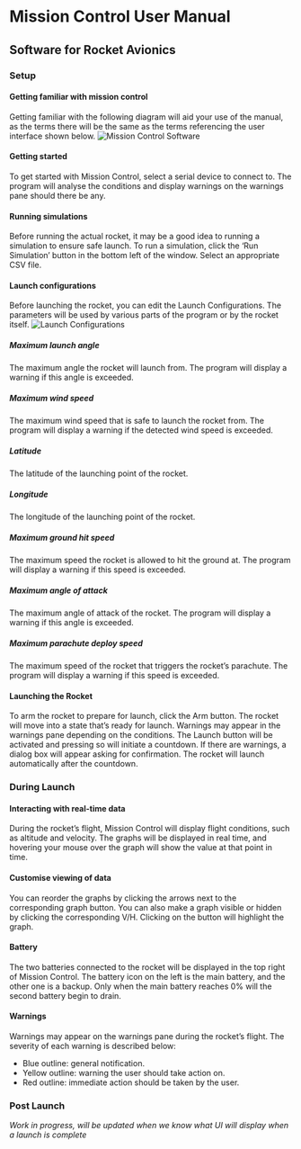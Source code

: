 # Mission Control User Manual
## Software for Rocket Avionics

### Setup
#### Getting familiar with mission control
Getting familiar with the following diagram will aid your use of the manual, as the terms there will be the same as the terms referencing the user interface shown below. 
![Mission Control Software](https://gitlab.ecs.vuw.ac.nz/course-work/engr300/2020/group10/group-10/-/raw/5779eb602f296895f4209bad4dba441e7599cd24/Manuals/assets/user_interface_overview.png)

#### Getting started
To get started with Mission Control, select a serial device to connect to. The program will analyse the conditions and display warnings on the warnings pane should there be any.

#### Running simulations
Before running the actual rocket, it may be a good idea to running a simulation to ensure safe launch. To run a simulation, click the ‘Run Simulation’ button in the bottom left of the window. Select an appropriate CSV file.

#### Launch configurations
Before launching the rocket, you can edit the Launch Configurations. The parameters will be used by various parts of the program or by the rocket itself.
![Launch Configurations](https://gitlab.ecs.vuw.ac.nz/course-work/engr300/2020/group10/group-10/-/raw/5779eb602f296895f4209bad4dba441e7599cd24/Manuals/assets/launch_config.png)

##### Maximum launch angle
The maximum angle the rocket will launch from. The program will display a warning if this angle is exceeded.

##### Maximum wind speed
The maximum wind speed that is safe to launch the rocket from. The program will display a warning if the detected wind speed is exceeded.

##### Latitude
The latitude of the launching point of the rocket.

##### Longitude
The longitude of the launching point of the rocket.

##### Maximum ground hit speed
The maximum speed the rocket is allowed to hit the ground at. The program will display a warning if this speed is exceeded.

##### Maximum angle of attack
The maximum angle of attack of the rocket. The program will display a warning if this angle is exceeded.

##### Maximum parachute deploy speed
The maximum speed of the rocket that triggers the rocket’s parachute. The program will display a warning if this speed is exceeded.

#### Launching the Rocket
To arm the rocket to prepare for launch, click the Arm button. The rocket will move into a state that’s ready for launch. Warnings may appear in the warnings pane depending on the conditions. The Launch button will be activated and pressing so will initiate a countdown. If there are warnings, a dialog box will appear asking for confirmation. The rocket will launch automatically after the countdown.

### During Launch
#### Interacting with real-time data
During the rocket’s flight, Mission Control will display flight conditions, such as altitude and velocity. The graphs will be displayed in real time, and hovering your mouse over the graph will show the value at that point in time. 

#### Customise viewing of data
You can reorder the graphs by clicking the arrows next to the corresponding graph button. You can also make a graph visible or hidden by clicking the corresponding V/H. Clicking on the button will highlight the graph. 

#### Battery
The two batteries connected to the rocket will be displayed in the top right of Mission Control. The battery icon on the left is the main battery, and the other one is a backup. Only when the main battery reaches 0% will the second battery begin to drain.

#### Warnings
Warnings may appear on the warnings pane during the rocket’s flight. The severity of each warning is described below:
* Blue outline: general notification.
* Yellow outline: warning the user should take action on.
* Red outline: immediate action should be taken by the user.

### Post Launch
_Work in progress, will be updated when we know what UI will display when a launch is complete_